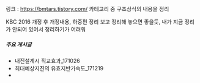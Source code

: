 링크 : https://bmtars.tistory.com/
카테고리 중 구조상식의 내용을 정리

KBC 2016 개정 후 개정내용, 하중편 정리
보고 정리해 놓으면 좋을듯, 내가 지금 정리가 안되어 있어서 정리하기가 어려워
##### 주요 게시글
- 내진설계시 직교효과_171026
- 최대예상지진의 유효지반가속도_171219
- 